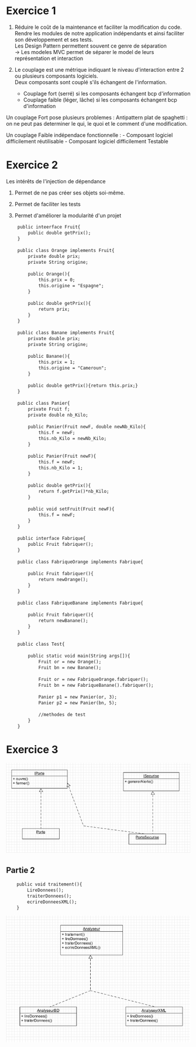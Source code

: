 # Exercice 1 

1. Réduire le coût de la maintenance et faciliter la modification du code.  
Rendre les modules de notre application indépendants et ainsi faciliter son développement et ses tests.  
Les Design Pattern permettent souvent ce genre de séparation  
-> Les modeles MVC permet de séparer le model de leurs représentation et interaction

2. Le couplage est une métrique indiquant le niveau d'interaction entre 2 ou plusieurs composants logiciels.  
Deux composants sont couplé s'ils échangent de l'information.
    - Couplage fort (serré) si les composants échangent bcp d'information
    - Couplage faible (léger, lâche) si les composants échangent bcp d'information 

Un couplage Fort pose plusieurs problemes : Antipattern plat de spaghetti : on ne peut pas determiner le qui, le quoi et le comment d'une modification.

Un couplage Faible indépendace fonctionnelle :
    - Composant logiciel difficilement réutilisable
    - Composant logiciel difficilement Testable


# Exercice 2

Les intérêts de l'injection de dépendance
1. Permet de ne pas créer ses objets soi-même.
2. Permet de faciliter les tests
3. Permet d'améliorer la modularité d'un projet

        public inteerface Fruit{
            public double getPrix();
        }

        public class Orange implements Fruit{
            private double prix;
            private String origine;

            public Orange(){
                this.prix = 0;
                this.origine = "Espagne";
            }

            public double getPrix(){
                return prix;
            }
        }

        public class Banane implements Fruit{
            private double prix;
            private String origine;

            public Banane(){
                this.prix = 1;
                this.origine = "Cameroun";
            }

            public double getPrix(){return this.prix;}
        }

        public class Panier{
            private Fruit f;
            private double nb_Kilo;

            public Panier(Fruit newF, double newNb_Kilo){
                this.f = newF;
                this.nb_Kilo = newNb_Kilo;
            }

            public Panier(Fruit newF){
                this.f = newF;
                this.nb_Kilo = 1;
            }

            public double getPrix(){
                return f.getPrix()*nb_Kilo;
            }
            
            public void setFruit(Fruit newF){
                this.f = newF;
            }
        }

        public interface Fabrique{
            public Fruit fabriquer();
        }

        public class FabriqueOrange implements Fabrique{

            public Fruit fabriquer(){
                return newOrange();
            }
        }

        public class FabriqueBanane implements Fabrique{

            public Fruit fabriquer(){
                return newBanane();
            }
        }

        public class Test{
            
            public static void main(String args[]){
                Fruit or = new Orange();
                Fruit bn = new Banane();

                Fruit or = new FabriqueOrange.fabriquer();
                Fruit bn = new FabriqueBanane().fabriquer();

                Panier p1 = new Panier(or, 3);
                Panier p2 = new Panier(bn, 5);

                //methodes de test
            }
        }

# Exercice 3

![img](./Exo3.png)


## Partie 2

        public void traitement(){
            LireDonnees();
            traiterDonnees();
            ecrireDonneesXML();
        }


![img](./Exo3_2.png)